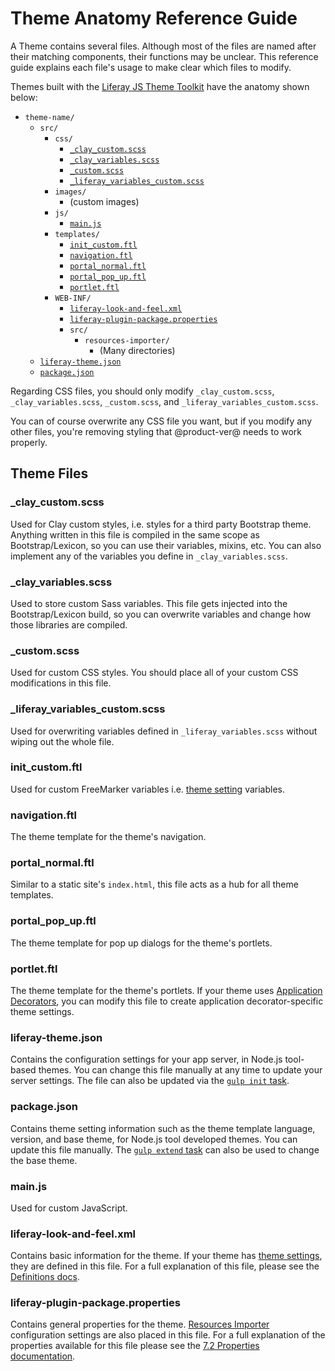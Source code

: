 # Theme Anatomy Reference Guide

A Theme contains several files. Although most of the files are named after
their matching components, their functions may be unclear. This reference guide
explains each file's usage to make clear which files to modify.

Themes built with the [Liferay JS Theme Toolkit](https://github.com/liferay/liferay-js-themes-toolkit/tree/master/packages) 
have the anatomy shown below: 

- `theme-name/`
    - `src/`
        - `css/`
            - [`_clay_custom.scss`](#clay-custom-scss)
            - [`_clay_variables.scss`](/docs/7-2/reference/-/knowledge_base/r/theme-reference-guide#-clay-variablesscss)
            - [`_custom.scss`](/docs/7-2/reference/-/knowledge_base/r/theme-reference-guide#-customscss)
            - [`_liferay_variables_custom.scss`](/docs/7-2/reference/-/knowledge_base/r/theme-reference-guide#-liferay-variables-customscss)
        - `images/`
            -   (custom images)
        - `js/`
            - [`main.js`](/docs/7-2/reference/-/knowledge_base/r/theme-reference-guide#mainjs)
        - `templates/`
            - [`init_custom.ftl`](/docs/7-2/reference/-/knowledge_base/r/theme-reference-guide#init-customftl)
            - [`navigation.ftl`](/docs/7-2/reference/-/knowledge_base/r/theme-reference-guide#navigationftl)
            - [`portal_normal.ftl`](/docs/7-2/reference/-/knowledge_base/r/theme-reference-guide#portal-normalftl)
            - [`portal_pop_up.ftl`](/docs/7-2/reference/-/knowledge_base/r/theme-reference-guide#portal-pop-upftl)
            - [`portlet.ftl`](/docs/7-2/reference/-/knowledge_base/r/theme-reference-guide#portletftl)
        - `WEB-INF/`
            - [`liferay-look-and-feel.xml`](/docs/7-2/reference/-/knowledge_base/r/theme-reference-guide#liferay-look-and-feelxml)
            - [`liferay-plugin-package.properties`](/docs/7-2/reference/-/knowledge_base/r/theme-reference-guide#liferay-plugin-packageproperties)
            - `src/`
                - `resources-importer/`
                    - (Many directories)
    - [`liferay-theme.json`](/docs/7-2/reference/-/knowledge_base/r/theme-reference-guide#liferay-themejson)
    - [`package.json`](/docs/7-2/reference/-/knowledge_base/r/theme-reference-guide#packagejson)
 
Regarding CSS files, you should only modify `_clay_custom.scss`,
`_clay_variables.scss`, `_custom.scss`, and `_liferay_variables_custom.scss`.

You can of course overwrite any CSS file you want, but if you modify any other
files, you're removing styling that @product-ver@ needs to work properly.

## Theme Files

### _clay_custom.scss

Used for Clay custom styles, i.e. styles for a third party Bootstrap theme. 
Anything written in this file is compiled in the same scope as Bootstrap/Lexicon, 
so you can use their variables, mixins, etc. You can also implement any of the 
variables you define in `_clay_variables.scss`.

### _clay_variables.scss

Used to store custom Sass variables. This file gets injected into the 
Bootstrap/Lexicon build, so you can overwrite variables and change how those 
libraries are compiled.

### _custom.scss

Used for custom CSS styles. You should place all of your custom CSS
modifications in this file.

### _liferay_variables_custom.scss

Used for overwriting variables defined in `_liferay_variables.scss` without 
wiping out the whole file.

### init_custom.ftl

Used for custom FreeMarker variables i.e. 
[theme setting](/docs/7-2/frameworks/-/knowledge_base/f/making-configurable-theme-settings) 
variables.

### navigation.ftl

The theme template for the theme's navigation.

### portal_normal.ftl

Similar to a static site's `index.html`, this file acts as a hub for all theme
templates.

### portal_pop_up.ftl

The theme template for pop up dialogs for the theme's portlets.

### portlet.ftl

The theme template for the theme's portlets. If your theme uses [Application 
Decorators](/docs/7-2/frameworks/-/knowledge_base/f/theming-portlets#portlet-decorators), 
you can modify this file to create application decorator-specific theme 
settings.

### liferay-theme.json

Contains the configuration settings for your app server, in Node.js tool-based 
themes. You can change this file manually at any time to update your server 
settings. The file can also be updated via the 
[`gulp init` task](/docs/7-2/frameworks/-/knowledge_base/f/updating-your-themes-app-server). 

### package.json

Contains theme setting information such as the theme template language, version,
and base theme, for Node.js tool developed themes. You can update this file
manually. The 
[`gulp extend` task](/docs/7-2/frameworks/-/knowledge_base/f/changing-your-base-theme) 
can also be used to change the base theme. 

### main.js

Used for custom JavaScript.

### liferay-look-and-feel.xml

Contains basic information for the theme. If your theme has 
[theme settings](/docs/7-2/frameworks/-/knowledge_base/f/making-configurable-theme-settings),
they are defined in this file. For a full explanation of this file, please see
the [Definitions docs](@platform-ref@/7.2-latest/definitions/liferay-look-and-feel_7_2_0.dtd.html). 

### liferay-plugin-package.properties

Contains general properties for the theme. 
[Resources Importer](/docs/7-2/frameworks/-/knowledge_base/f/importing-resources-with-a-theme) 
configuration settings are also placed in this file. For a full explanation of 
the properties available for this file please see the 
[7.2 Properties documentation](@platform-ref@/7.2-latest/propertiesdoc/liferay-plugin-package_7_2_0.properties.html). 